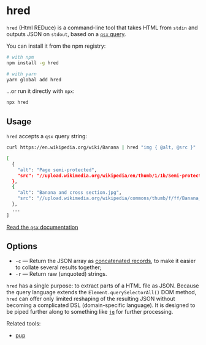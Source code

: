 # hred

`hred` (Html REDuce) is a command-line tool that takes HTML from `stdin` and outputs JSON on `stdout`, based on a [`qsx` query](https://github.com/danburzo/qsx).

You can install it from the npm registry:

```bash
# with npm
npm install -g hred

# with yarn
yarn global add hred
```

...or run it directly with `npx`:

```bash
npx hred 
```

## Usage

`hred` accepts a `qsx` query string:

```bash
curl https://en.wikipedia.org/wiki/Banana | hred "img { @alt, @src }"

[
  {
    "alt": "Page semi-protected",
    "src": "//upload.wikimedia.org/wikipedia/en/thumb/1/1b/Semi-protection-shackle.svg/20px-Semi-protection-shackle.svg.png"
  },
  {
    "alt": "Banana and cross section.jpg",
    "src": "//upload.wikimedia.org/wikipedia/commons/thumb/f/ff/Banana_and_cross_section.jpg/250px-Banana_and_cross_section.jpg"
  },
  ...
]
```

[Read the `qsx` documentation](https://github.com/danburzo/qsx)

## Options

* `-c` — Return the JSON array as [concatenated records](https://en.wikipedia.org/wiki/JSON_streaming#Concatenated_JSON), to make it easier to collate several results together;
* `-r` — Return raw (unquoted) strings.

`hred` has a single purpose: to extract parts of a HTML file as JSON. Because the query language extends the `Element.querySelectorAll()` DOM method, `hred` can offer only limited reshaping of the resulting JSON without becoming a complicated DSL (domain-specific language). It is designed to be piped further along to something like [`jq`](https://stedolan.github.io/jq/) for further processing.

Related tools:

* [pup](https://github.com/ericchiang/pup/)